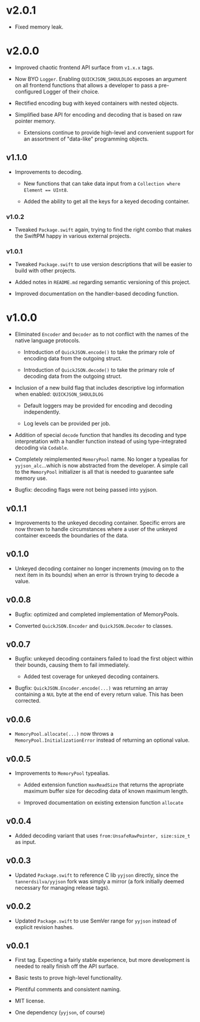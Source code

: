 # v2.0.1

- Fixed memory leak.

# v2.0.0

- Improved chaotic frontend API surface from `v1.x.x` tags.

- Now BYO `Logger`. Enabling `QUICKJSON_SHOULDLOG` exposes an argument on all frontend functions that allows a developer to pass a pre-configured Logger of their choice.

- Rectified encoding bug with keyed containers with nested objects.

- Simplified base API for encoding and decoding that is based on raw pointer memory.

	- Extensions continue to provide high-level and convenient support for an assortment of "data-like" programming objects.

## v1.1.0

- Improvements to decoding.

	- New functions that can take data input from a `Collection where Element == UInt8`.

	- Added the ability to get all the keys for a keyed decoding container.

### v1.0.2

- Tweaked `Package.swift` again, trying to find the right combo that makes the SwiftPM happy in various external projects.

### v1.0.1

- Tweaked `Package.swift` to use version descriptions that will be easier to build with other projects.

- Added notes in `README.md` regarding semantic versioning of this project.

- Improved documentation on the handler-based decoding function.

# v1.0.0

- Eliminated `Encoder` and `Decoder` as to not conflict with the names of the native language protocols.

	- Introduction of `QuickJSON.encode()` to take the primary role of encoding data from the outgoing struct.

	- Introduction of `QuickJSON.decode()` to take the primary role of decoding data from the outgoing struct.

- Inclusion of a new build flag that includes descriptive log information when enabled: `QUICKJSON_SHOULDLOG`
	
	- Default loggers may be provided for encoding and decoding independently.

	- Log levels can be provided per job.

- Addition of special `decode` function that handles its decoding and type interpretation with a handler function instead of using type-integrated decoding via `Codable`.

- Completely reimplemented `MemoryPool` name. No longer a typealias for `yyjson_alc`...which is now abstracted from the developer. A simple call to the `MemoryPool` initializer is all that is needed to guarantee safe memory use.

- Bugfix: decoding flags were not being passed into yyjson.

## v0.1.1

- Improvements to the unkeyed decoding container. Specific errors are now thrown to handle circumstances where a user of the unkeyed container exceeds the boundaries of the data.

## v0.1.0

- Unkeyed decoding container no longer increments (moving on to the next item in its bounds) when an error is thrown trying to decode a value.

## v0.0.8

- Bugfix: optimized and completed implementation of MemoryPools.

- Converted `QuickJSON.Encoder` and `QuickJSON.Decoder` to classes.

## v0.0.7

- Bugfix: unkeyed decoding containers failed to load the first object within their bounds, causing them to fail immediately.

	- Added test coverage for unkeyed decoding containers.
	
- Bugfix: `QuickJSON.Encoder.encode(...)` was returning an array containing a `NUL` byte at the end of every return value. This has been corrected.

## v0.0.6

- `MemoryPool.allocate(...)` now throws a `MemoryPool.InitializationError` instead of returning an optional value.

## v0.0.5

- Improvements to `MemoryPool` typealias.

	- Added extension function `maxReadSize` that returns the apropriate maximum buffer size for decoding data of known maximum length.

	- Improved documentation on existing extension function `allocate`

## v0.0.4

- Added decoding variant that uses `from:UnsafeRawPointer, size:size_t` as input.

## v0.0.3

- Updated `Package.swift` to reference C lib `yyjson` directly, since the `tannerdsilva/yyjson` fork was simply a mirror (a fork initially deemed necessary for managing release tags).

## v0.0.2

- Updated `Package.swift` to use SemVer range for `yyjson` instead of explicit revision hashes.

## v0.0.1

- First tag. Expecting a fairly stable experience, but more development is needed to really finish off the API surface.

- Basic tests to prove high-level functionality.

- Plentiful comments and consistent naming.

- MIT license.

- One dependency (`yyjson`, of course)